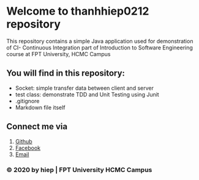 # Welcome to thanhhiep0212 repository
This repository contains a simple Java application used for demonstration of CI- Continuous Integration part of Introduction to Software Engineering course at FPT University, HCMC Campus
## You will find in this repository:
* Socket: simple transfer data between client and server
* test class: demonstrate TDD and Unit Testing using Junit
* .gitignore
* Markdown file itself

## Connect me via
1. [Github](https://github.com/404-Notfound-nth)
2. [Facebook](http://facebook.com/nthh0212)
3. [Email](hiepntse140248@fpt.edu.vn)

### © 2020 by hiep | FPT University HCMC Campus
